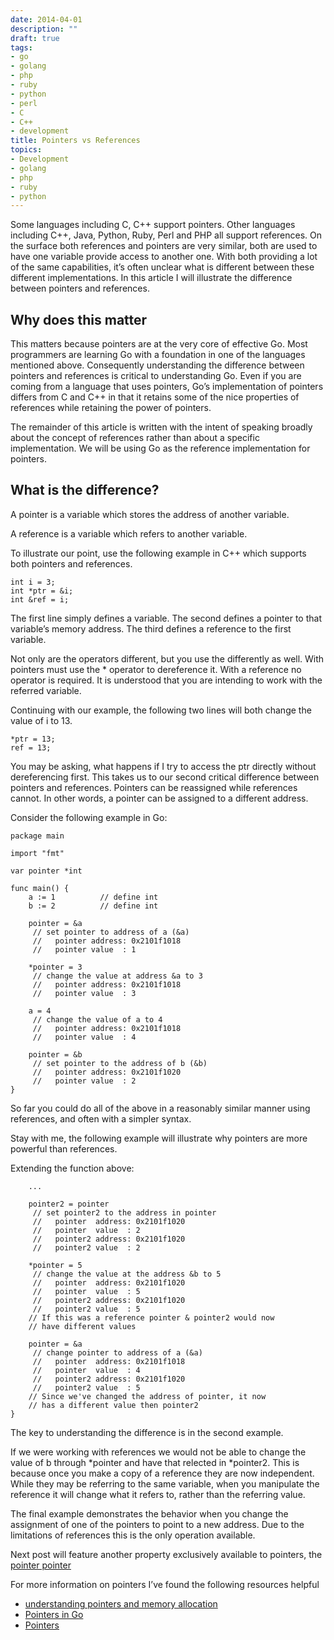 ```yaml
---
date: 2014-04-01
description: ""
draft: true
tags:
- go
- golang
- php
- ruby
- python
- perl
- C
- C++
- development
title: Pointers vs References
topics:
- Development
- golang
- php
- ruby
- python
---
```


Some languages including C, C++ support pointers. Other languages
including C++, Java, Python, Ruby, Perl and PHP all support references.
On the surface both references and pointers are very similar, both are
used to have one variable provide access to another one. With both
providing a lot of the same capabilities, it’s often unclear what is
different between these different implementations. In this article I
will illustrate the difference between pointers and references.

## Why does this matter

This matters because pointers are at the very core of effective Go. Most
programmers are learning Go with a foundation in one of the languages
mentioned above. Consequently understanding the difference between
pointers and references is critical to understanding Go. Even if you are
coming from a language that uses pointers, Go’s implementation of
pointers differs from C and C++ in that it retains some of the nice
properties of references while retaining the power of pointers.

The remainder of this article is written with the intent of speaking
broadly about the concept of references rather than about a specific
implementation. We will be using Go as the reference implementation for
pointers.

## What is the difference?

A pointer is a variable which stores the address of another variable.

A reference is a variable which refers to another variable.

To illustrate our point, use the following example in C++ which supports
both pointers and references.

    int i = 3;
    int *ptr = &i;
    int &ref = i;

The first line simply defines a variable. The second defines a pointer
to that variable’s memory address. The third defines a reference to the
first variable.

Not only are the operators different, but you use the differently as
well. With pointers must use the * operator to dereference it. With a
reference no operator is required. It is understood that you are
intending to work with the referred variable.

Continuing with our example, the following two lines will both change
the value of i to 13.

    *ptr = 13;
    ref = 13;

You may be asking, what happens if I try to access the ptr directly
without dereferencing first. This takes us to our second critical
difference between pointers and references. Pointers can be reassigned
while references cannot. In other words, a pointer can be assigned to a
different address.

Consider the following example in Go:

    package main

    import "fmt"

    var pointer *int

    func main() {
        a := 1          // define int
        b := 2          // define int

        pointer = &a
         // set pointer to address of a (&a)
         //   pointer address: 0x2101f1018
         //   pointer value  : 1

        *pointer = 3
         // change the value at address &a to 3
         //   pointer address: 0x2101f1018
         //   pointer value  : 3

        a = 4
         // change the value of a to 4
         //   pointer address: 0x2101f1018
         //   pointer value  : 4

        pointer = &b
         // set pointer to the address of b (&b)
         //   pointer address: 0x2101f1020
         //   pointer value  : 2
    }


So far you could do all of the above in a reasonably similar manner
using references, and often with a simpler syntax.

Stay with me, the following example will illustrate why pointers are
more powerful than references.

Extending the function above:

        ...

        pointer2 = pointer
         // set pointer2 to the address in pointer
         //   pointer  address: 0x2101f1020
         //   pointer  value  : 2
         //   pointer2 address: 0x2101f1020
         //   pointer2 value  : 2

        *pointer = 5
         // change the value at the address &b to 5
         //   pointer  address: 0x2101f1020
         //   pointer  value  : 5
         //   pointer2 address: 0x2101f1020
         //   pointer2 value  : 5
        // If this was a reference pointer & pointer2 would now
        // have different values

        pointer = &a
         // change pointer to address of a (&a)
         //   pointer  address: 0x2101f1018
         //   pointer  value  : 4
         //   pointer2 address: 0x2101f1020
         //   pointer2 value  : 5
        // Since we've changed the address of pointer, it now
        // has a different value then pointer2
    }

The key to understanding the difference is in the second example. 

If we were working with references we would not be able to change the
value of b through *pointer and have that relected in *pointer2. This is
because once you make a copy of a reference they are now independent.
While they may be referring to the same variable, when you manipulate
the reference it will change what it refers to, rather than the
referring value.

The final example demonstrates the behavior when you change the
assignment of one of the pointers to point to a new address. Due to the
limitations of references this is the only operation available.

Next post will feature another property exclusively available to
pointers, the [pointer pointer](/post/pointer-pointers-in-go)

For more information on pointers I’ve found the following resources helpful

* [understanding pointers and memory allocation](http://www.goinggo.net/2013/07/understanding-pointers-and-memory.html)
* [Pointers in Go](http://dave.cheney.net/2014/03/17/pointers-in-go)
* [Pointers](http://www.golang-book.com/8)
